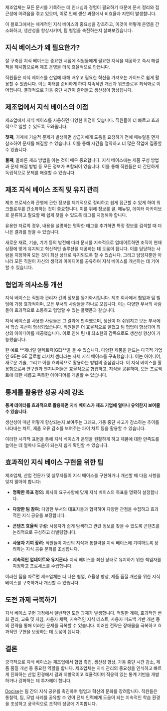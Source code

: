 제조업체는 모든 문서를 기록하는 데 인내심과 경험이 필요하기 때문에 문서 정리와 접근성에 어려움을 겪고 있으며, 이로 인해 생산 과정에서 비효율과 지연이 발생합니다.

이 블로그에서는 체계적인 지식 베이스의 중요성을 강조하고, 이것이 어떻게 운영을 간소화하고, 생산성을 향상시키며, 팀 협업을 촉진하는지 살펴보겠습니다.

## 지식 베이스가 왜 필요한가?

잘 구축된 지식 베이스는 중요한 시점에 직원들에게 필요한 지식을 제공하고 즉시 해결책을 제시함으로써 제조 운영을 더욱 효율적으로 만듭니다.

직원들은 지식 베이스를 산업에 대해 배우고 필요한 혁신을 가져오는 가이드로 쉽게 활용할 수 있습니다. 이는 미래를 준비하게 하여 지속적인 개선과 워크플로우 최적화로 이어집니다. 결과적으로 가동 중단 시간이 줄어들고 생산성이 향상됩니다.

## 제조업에서 지식 베이스의 이점

제조업에서 지식 베이스를 사용하면 다양한 이점이 있습니다. 직원들이 더 빠르고 효과적으로 일할 수 있도록 도와줍니다.

**첫째**, 기계에 기술적 문제가 발생하면 상급자에게 도움을 요청하기 전에 매뉴얼을 먼저 참조하여 문제를 해결할 수 있습니다. 이를 통해 시간을 절약하고 더 많은 작업에 집중할 수 있습니다.

**둘째**, 올바른 제조 방법을 아는 것이 매우 중요합니다. 지식 베이스에는 제품 구성 방법과 문제 해결 방법 등 모든 정보가 포함되어 있습니다. 이를 통해 직원들은 더 간단하게 독립적으로 문제를 해결할 수 있습니다.

## 제조 지식 베이스 조직 및 유지 관리

제조 프로세스와 관행에 관한 정보를 체계적으로 정리하고 쉽게 접근할 수 있게 하여 워크플로우를 간소화하는 것이 중요합니다. 이를 위해 정보를 글, 매뉴얼, 데이터 아카이브로 분류하고 필요할 때 쉽게 찾을 수 있도록 태그를 지정해야 합니다.

유용한 자료의 경우, 내용을 설명하는 명확한 태그를 추가하면 특정 정보를 검색할 때 더 나은 결과를 얻을 수 있습니다.

새로운 재료, 기술, 기기 등의 발전에 따라 문서를 지속적으로 업데이트하면 조직이 현재 상황에 맞게 유지되고 혁신적인 솔루션을 제공하는 데 도움이 됩니다. 이를 담당하는 사람을 지정하여 모든 것이 최신 상태로 유지되도록 할 수 있습니다. 그리고 담당자뿐만 아니라 모든 직원이 자신의 생각과 아이디어를 공유하여 지식 베이스를 개선하는 데 기여할 수 있습니다.

## 협업과 의사소통 개선

지식 베이스는 직원과 관리자 간의 정보를 동기화시킵니다. 제조 회사에서 협업과 팀 빌딩에 가장 효과적이며, 모든 부서의 사람들을 하나로 모읍니다. 이는 다양한 부서의 사람들이 효과적으로 소통하고 협업할 수 있는 플랫폼과 같습니다.

지식 베이스를 사용한 사람들은 그 결과에 만족했으며, 생산이 더 쉬워지고 모든 부서에서 학습 곡선이 형성되었습니다. 직원들은 더 효율적으로 일했고 팀 협업이 향상되어 최상의 아이디어를 제공했습니다. 이로 인해 팀 내 최소한의 감독으로도 생산성 향상이 가능했습니다.

한 예로 **제너럴 일렉트릭(GE)**을 들 수 있습니다. 다양한 제품을 만드는 다국적 기업인 GE는 GE 글로벌 리서치 센터라는 자체 지식 베이스를 구축했습니다. 이는 아이디어, 새로운 기술, 그리고 이를 효과적으로 활용하는 방법의 중심입니다. 이 지식 베이스를 활용함으로써 연구원과 엔지니어들은 효율적으로 협업하고, 지식을 공유하며, 모든 프로젝트에 대한 새롭고 독특한 아이디어를 개발할 수 있습니다.

## 통계를 활용한 성공 사례 강조

**통계 데이터를 효과적으로 활용하면 지식 베이스가 제조 기업에 얼마나 유익한지 보여줄 수 있습니다.**

생산성이 매년 어떻게 향상되는지 보여주는 그래프, 가동 중단 사고가 감소하는 추이를 나타내는 차트, 제품 오류 감소를 보여주는 파이 차트 등을 활용할 수 있습니다.

이러한 시각적 표현을 통해 지식 베이스가 운영을 원활하게 하고 제품에 대한 만족도를 높이는 데 얼마나 도움이 되는지 쉽게 확인할 수 있습니다.

## 효과적인 지식 베이스 구현을 위한 팁

제조업체, 산업 전문가 및 실무자들이 지식 베이스를 구현하거나 개선할 때 다음 사항을 잊지 말아야 합니다:

* **명확한 목표 정의:** 회사의 요구사항에 맞게 지식 베이스의 목표를 명확히 설정합니다.

* **다양한 팀 참여:** 다양한 부서의 대표자들과 협력하여 다양한 관점을 수집하고 효과적인 지식 공유를 보장합니다.

* **콘텐츠 효율적 구성:** 사용자가 쉽게 탐색하고 관련 정보를 찾을 수 있도록 콘텐츠를 논리적으로 구성하고 라벨링합니다.

* **사용자 기여 장려:** 직원들이 자신의 지식과 통찰력을 지식 베이스에 기여하도록 장려하는 지식 공유 문화를 조성합니다.

* **지속적인 업데이트와 유지관리:** 지식 베이스를 최신 상태로 유지하기 위한 책임자를 지정하고 프로세스를 수립합니다.

이러한 팁을 따르면 제조업체는 더 나은 협업, 효율성 향상, 제품 품질 개선을 위한 지식 베이스를 구축하거나 개선할 수 있습니다.

## 도전 과제 극복하기

지식 베이스 구현 과정에서 일반적인 도전 과제가 발생합니다. 적절한 계획, 효과적인 변화 관리, 교육 및 지침, 사용자 채택, 지속적인 지식 테스트, 사용자 피드백 기반 개선 등의 전략을 통해 이러한 문제를 극복할 수 있습니다. 이러한 전략은 장애물을 극복하고 효과적인 구현을 보장하는 데 도움이 됩니다.

## 결론

궁극적으로 지식 베이스는 제조업에서 협업 촉진, 생산성 향상, 가동 중단 시간 감소, 제품 품질 개선 등 중요한 역할을 합니다. 제조업체는 지식 관리의 중요성을 인식하고 빠르게 진화하는 산업 환경에서 결과 지향적이고 효율적이며 적응력 있는 통계 기반을 개발하거나 강화하는 데 투자해야 합니다.

[Docise](https://www.docsie.io/)는 팀 간의 지식 공유를 촉진하여 협업과 혁신의 문화를 장려합니다. 직원들은 통찰력, 팁, 모범 사례를 공유할 수 있어 전체 인력에게 도움이 되는 지속적인 학습 환경을 조성하고 궁극적으로 조직의 성공에 기여합니다.